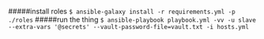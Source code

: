#####install roles
`$ ansible-galaxy install -r requirements.yml -p ./roles`
#####run the thing 
`$ ansible-playbook playbook.yml -vv -u slave --extra-vars '@secrets' --vault-password-file=vault.txt -i hosts.yml`